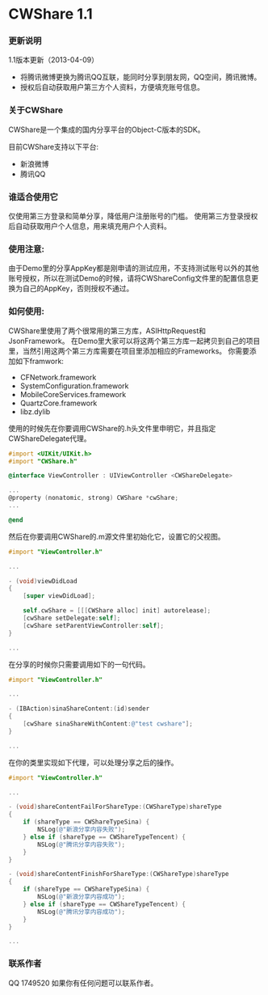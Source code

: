 CWShare 1.1
=======
### 更新说明
1.1版本更新（2013-04-09）
- 将腾讯微博更换为腾讯QQ互联，能同时分享到朋友网，QQ空间，腾讯微博。
- 授权后自动获取用户第三方个人资料，方便填充账号信息。

### 关于CWShare
CWShare是一个集成的国内分享平台的Object-C版本的SDK。

目前CWShare支持以下平台:
- 新浪微博
- 腾讯QQ

### 谁适合使用它
仅使用第三方登录和简单分享，降低用户注册账号的门槛。
使用第三方登录授权后自动获取用户个人信息，用来填充用户个人资料。

### 使用注意:
由于Demo里的分享AppKey都是刚申请的测试应用，不支持测试账号以外的其他账号授权，所以在测试Demo的时候，请将CWShareConfig文件里的配置信息更换为自己的AppKey，否则授权不通过。

### 如何使用:
CWShare里使用了两个很常用的第三方库，ASIHttpRequest和JsonFramework。
在Demo里大家可以将这两个第三方库一起拷贝到自己的项目里，当然引用这两个第三方库需要在项目里添加相应的Frameworks。
你需要添加如下framwork:
- CFNetwork.framework
- SystemConfiguration.framework
- MobileCoreServices.framework
- QuartzCore.framework
- libz.dylib

使用的时候先在你要调用CWShare的.h头文件里申明它，并且指定CWShareDelegate代理。
```objective-c
#import <UIKit/UIKit.h>
#import "CWShare.h"

@interface ViewController : UIViewController <CWShareDelegate>

...
@property (nonatomic, strong) CWShare *cwShare;
...

@end
```

然后在你要调用CWShare的.m源文件里初始化它，设置它的父视图。
```objective-c
#import "ViewController.h"

...

- (void)viewDidLoad
{
    [super viewDidLoad];

	self.cwShare = [[[CWShare alloc] init] autorelease];
    [cwShare setDelegate:self];
    [cwShare setParentViewController:self];
}

...
```

在分享的时候你只需要调用如下的一句代码。
```objective-c
#import "ViewController.h"

...

- (IBAction)sinaShareContent:(id)sender
{
    [cwShare sinaShareWithContent:@"test cwshare"];
}

...
```

在你的类里实现如下代理，可以处理分享之后的操作。
```objective-c
#import "ViewController.h"

...

- (void)shareContentFailForShareType:(CWShareType)shareType
{
    if (shareType == CWShareTypeSina) {
        NSLog(@"新浪分享内容失败");
    } else if (shareType == CWShareTypeTencent) {
        NSLog(@"腾讯分享内容失败");
    }
}

- (void)shareContentFinishForShareType:(CWShareType)shareType
{
    if (shareType == CWShareTypeSina) {
        NSLog(@"新浪分享内容成功");
    } else if (shareType == CWShareTypeTencent) {
        NSLog(@"腾讯分享内容成功");
    }
}

...
```

### 联系作者
QQ 1749520
如果你有任何问题可以联系作者。
